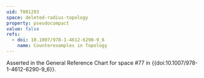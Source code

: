 ```yaml
---
uid: T001293
space: deleted-radius-topology
property: pseudocompact
value: false
refs:
  - doi: 10.1007/978-1-4612-6290-9_6
    name: Counterexamples in Topology
---
```

Asserted in the General Reference Chart for space #77 in
{{doi:10.1007/978-1-4612-6290-9_6}}.
